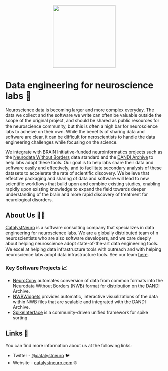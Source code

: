 <p align="center">
<a href="http://catalystneuro.com"><img src="https://user-images.githubusercontent.com/51133164/210436509-1f565e74-a473-4e14-bf6a-697ae5612260.png" width="200"></a>
</p>

# Data engineering for neuroscience labs 🧠
Neuroscience data is becoming larger and more complex everyday. The data we collect and the software we write can often be valuable outside the scope of the original project, and should be shared as public resources for the neuroscience community, but this is often a high bar for neuroscience labs to acheive on their own. While the benefits of sharing data and software are clear, it can be difficult for neroscientists to handle the data engineering challenges while focusing on the science.

We integrate with BRAIN Initiative-funded neuroinformatics projects such as the [Neurodata Without Borders](http://nwb.org) data standard and the [DANDI Archive](http://dandiarchive.org) to help labs adopt these tools. Our goal is to help labs share their data and software easily and effectively, and to facilitate secondary analysis of these datasets to accelerate the rate of scientific discovery. We believe that effective packaging and sharing of data and software will lead to new scientific workflows that build upon and combine existing studies, enabling rapidly upon existing knowledge to expand the field towards deeper understanding of the brain and more rapid discovery of treatment for neurological disorders.

## About Us 🧑‍💻
[CatalystNeuro](http://catalystneuro.com) is a software consulting company that specializes in data engineering for neuroscience labs. We are a globally distributed team of n neuroscientists who are also software developers, and we care deeply about helping neuroscience adopt state-of-the-art data engineering tools. We excel at helping data infrastructure tools with outreach and with helping neuroscience labs adopt data infrastructure tools. See our team [here](https://www.catalystneuro.com/team/).

### Key Software Projects 📈
* [NeuroConv](https://github.com/catalystneuro/neuroconv) automates conversion of data from common formats into the Neurodata Without Borders (NWB) format for distribution on the DANDI Archive.
* [NWBWidgets](https://github.com/NeurodataWithoutBorders/nwbwidgets) provides automatic, interactive visualizations of the data within NWB files that are scalable and integrated with the DANDI Archive.
* [SpikeInterface](https://github.com/SpikeInterface/spikeinterface) is a community-driven unified framework for spike sorting.

## Links 🔗

You can find more information about us at the following links:

* Twitter - [@catalystneuro](https://twitter.com/catalystneuro) 🐦
* Website - [catalystneuro.com](https://catalystneuro.com) 🌐

